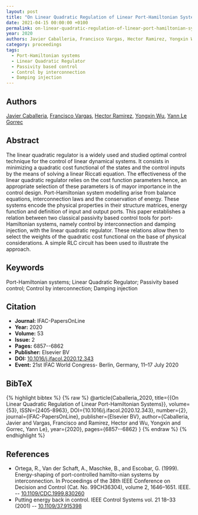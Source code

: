 ```yaml
---
layout: post
title: "On Linear Quadratic Regulation of Linear Port-Hamiltonian Systems"
date: 2021-04-15 00:00:00 +0100
permalink: on-linear-quadratic-regulation-of-linear-port-hamiltonian-systems
year: 2020
authors: Javier Caballeria, Francisco Vargas, Hector Ramirez, Yongxin Wu, Yann Le Gorrec
category: proceedings
tags:
  - Port-Hamiltonian systems
  - Linear Quadratic Regulator
  - Passivity based control
  - Control by interconnection
  - Damping injection
---
```

 
## Authors
[Javier Caballeria](authors/javier_caballeria), [Francisco Vargas](authors/francisco_vargas), [Hector Ramirez](authors/hector_ramirez), [Yongxin Wu](authors/yongxin_wu), [Yann Le Gorrec](authors/yann_le_gorrec)
 
## Abstract
The linear quadratic regulator is a widely used and studied optimal control technique for the control of linear dynamical systems. It consists in minimizing a quadratic cost functional of the states and the control inputs by the means of solving a linear Riccati equation. The effectiveness of the linear quadratic regulator relies on the cost function parameters hence, an appropriate selection of these parameters is of mayor importance in the control design. Port-Hamiltonian system modelling arise from balance equations, interconnection laws and the conservation of energy. These systems encode the physical properties in their structure matrices, energy function and definition of input and output ports. This paper establishes a relation between two classical passivity based control tools for port-Hamiltonian systems, namely control by interconnection and damping injection, with the linear quadratic regulator. These relations allow then to select the weights of the quadratic cost functional on the base of physical considerations. A simple RLC circuit has been used to illustrate the approach.
 
## Keywords
Port-Hamiltonian systems; Linear Quadratic Regulator; Passivity based control; Control by interconnection; Damping injection
 
## Citation
- **Journal:** IFAC-PapersOnLine
- **Year:** 2020
- **Volume:** 53
- **Issue:** 2
- **Pages:** 6857--6862
- **Publisher:** Elsevier BV
- **DOI:** [10.1016/j.ifacol.2020.12.343](https://doi.org/10.1016/j.ifacol.2020.12.343)
- **Event:** 21st IFAC World Congress- Berlin, Germany, 11–17 July 2020
 
## BibTeX
{% highlight bibtex %}
{% raw %}
@article{Caballeria_2020,
  title={{On Linear Quadratic Regulation of Linear Port-Hamiltonian Systems}},
  volume={53},
  ISSN={2405-8963},
  DOI={10.1016/j.ifacol.2020.12.343},
  number={2},
  journal={IFAC-PapersOnLine},
  publisher={Elsevier BV},
  author={Caballeria, Javier and Vargas, Francisco and Ramirez, Hector and Wu, Yongxin and Gorrec, Yann Le},
  year={2020},
  pages={6857--6862}
}
{% endraw %}
{% endhighlight %}
 
## References
- Ortega, R., Van der Schaft, A., Maschke, B., and Escobar, G. (1999). Energy-shaping of port-controlled hamilto-nian systems by interconnection. In Proceedings of the 38th IEEE Conference on Decision and Control (Cat. No. 99CH36304), volume 2, 1646–1651. IEEE. -- [10.1109/CDC.1999.830260](https://doi.org/10.1109/CDC.1999.830260)
- Putting energy back in control. IEEE Control Systems vol. 21 18–33 (2001) -- [10.1109/37.915398](https://doi.org/10.1109/37.915398)

